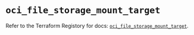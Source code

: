 # `oci_file_storage_mount_target`

Refer to the Terraform Registory for docs: [`oci_file_storage_mount_target`](https://registry.terraform.io/providers/oracle/oci/6.18.0/docs/resources/file_storage_mount_target).
